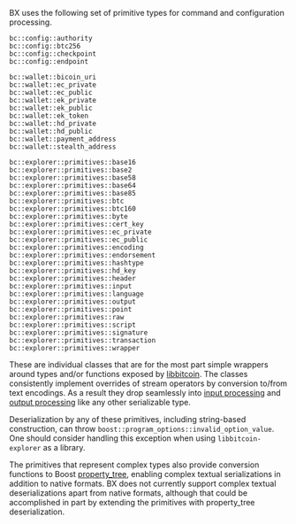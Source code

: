 BX uses the following set of primitive types for command and configuration processing.
```
bc::config::authority
bc::config::btc256
bc::config::checkpoint
bc::config::endpoint

bc::wallet::bicoin_uri
bc::wallet::ec_private
bc::wallet::ec_public
bc::wallet::ek_private
bc::wallet::ek_public
bc::wallet::ek_token
bc::wallet::hd_private
bc::wallet::hd_public
bc::wallet::payment_address
bc::wallet::stealth_address

bc::explorer::primitives::base16
bc::explorer::primitives::base2
bc::explorer::primitives::base58
bc::explorer::primitives::base64
bc::explorer::primitives::base85
bc::explorer::primitives::btc
bc::explorer::primitives::btc160
bc::explorer::primitives::byte
bc::explorer::primitives::cert_key
bc::explorer::primitives::ec_private
bc::explorer::primitives::ec_public
bc::explorer::primitives::encoding
bc::explorer::primitives::endorsement
bc::explorer::primitives::hashtype
bc::explorer::primitives::hd_key
bc::explorer::primitives::header
bc::explorer::primitives::input
bc::explorer::primitives::language
bc::explorer::primitives::output
bc::explorer::primitives::point
bc::explorer::primitives::raw
bc::explorer::primitives::script
bc::explorer::primitives::signature
bc::explorer::primitives::transaction
bc::explorer::primitives::wrapper
```
These are individual classes that are for the most part simple wrappers around types and/or functions exposed by [libbitcoin](https://github.com/libbitcoin/libbitcoin). The classes consistently implement overrides of stream operators by conversion to/from text encodings. As a result they drop seamlessly into [input processing](Input-Processing) and [output processing](Output-Processing) like any other serializable type.

Deserialization by any of these primitives, including string-based construction, can throw `boost::program_options::invalid_option_value`. One should consider handling this exception when using `libbitcoin-explorer` as a library.

The primitives that represent complex types also provide conversion functions to Boost [property_tree](http://www.boost.org/doc/libs/1_50_0/doc/html/property_tree.html), enabling complex textual serializations in addition to native formats. BX does not currently support complex textual deserializations apart from native formats, although that could be accomplished in part by extending the primitives with property\_tree deserialization.